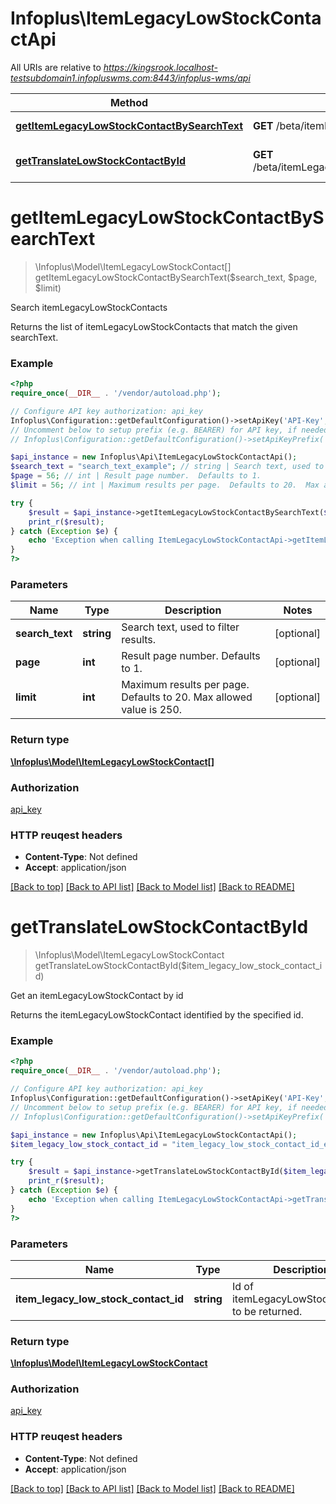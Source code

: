 # Infoplus\ItemLegacyLowStockContactApi

All URIs are relative to *https://kingsrook.localhost-testsubdomain1.infopluswms.com:8443/infoplus-wms/api*

Method | HTTP request | Description
------------- | ------------- | -------------
[**getItemLegacyLowStockContactBySearchText**](ItemLegacyLowStockContactApi.md#getItemLegacyLowStockContactBySearchText) | **GET** /beta/itemLegacyLowStockContact/search | Search itemLegacyLowStockContacts
[**getTranslateLowStockContactById**](ItemLegacyLowStockContactApi.md#getTranslateLowStockContactById) | **GET** /beta/itemLegacyLowStockContact/{itemLegacyLowStockContactId} | Get an itemLegacyLowStockContact by id


# **getItemLegacyLowStockContactBySearchText**
> \Infoplus\Model\ItemLegacyLowStockContact[] getItemLegacyLowStockContactBySearchText($search_text, $page, $limit)

Search itemLegacyLowStockContacts

Returns the list of itemLegacyLowStockContacts that match the given searchText.

### Example 
```php
<?php
require_once(__DIR__ . '/vendor/autoload.php');

// Configure API key authorization: api_key
Infoplus\Configuration::getDefaultConfiguration()->setApiKey('API-Key', 'YOUR_API_KEY');
// Uncomment below to setup prefix (e.g. BEARER) for API key, if needed
// Infoplus\Configuration::getDefaultConfiguration()->setApiKeyPrefix('API-Key', 'BEARER');

$api_instance = new Infoplus\Api\ItemLegacyLowStockContactApi();
$search_text = "search_text_example"; // string | Search text, used to filter results.
$page = 56; // int | Result page number.  Defaults to 1.
$limit = 56; // int | Maximum results per page.  Defaults to 20.  Max allowed value is 250.

try { 
    $result = $api_instance->getItemLegacyLowStockContactBySearchText($search_text, $page, $limit);
    print_r($result);
} catch (Exception $e) {
    echo 'Exception when calling ItemLegacyLowStockContactApi->getItemLegacyLowStockContactBySearchText: ', $e->getMessage(), "\n";
}
?>
```

### Parameters

Name | Type | Description  | Notes
------------- | ------------- | ------------- | -------------
 **search_text** | **string**| Search text, used to filter results. | [optional] 
 **page** | **int**| Result page number.  Defaults to 1. | [optional] 
 **limit** | **int**| Maximum results per page.  Defaults to 20.  Max allowed value is 250. | [optional] 

### Return type

[**\Infoplus\Model\ItemLegacyLowStockContact[]**](ItemLegacyLowStockContact.md)

### Authorization

[api_key](../README.md#api_key)

### HTTP reuqest headers

 - **Content-Type**: Not defined
 - **Accept**: application/json

[[Back to top]](#) [[Back to API list]](../README.md#documentation-for-api-endpoints) [[Back to Model list]](../README.md#documentation-for-models) [[Back to README]](../README.md)

# **getTranslateLowStockContactById**
> \Infoplus\Model\ItemLegacyLowStockContact getTranslateLowStockContactById($item_legacy_low_stock_contact_id)

Get an itemLegacyLowStockContact by id

Returns the itemLegacyLowStockContact identified by the specified id.

### Example 
```php
<?php
require_once(__DIR__ . '/vendor/autoload.php');

// Configure API key authorization: api_key
Infoplus\Configuration::getDefaultConfiguration()->setApiKey('API-Key', 'YOUR_API_KEY');
// Uncomment below to setup prefix (e.g. BEARER) for API key, if needed
// Infoplus\Configuration::getDefaultConfiguration()->setApiKeyPrefix('API-Key', 'BEARER');

$api_instance = new Infoplus\Api\ItemLegacyLowStockContactApi();
$item_legacy_low_stock_contact_id = "item_legacy_low_stock_contact_id_example"; // string | Id of itemLegacyLowStockContact to be returned.

try { 
    $result = $api_instance->getTranslateLowStockContactById($item_legacy_low_stock_contact_id);
    print_r($result);
} catch (Exception $e) {
    echo 'Exception when calling ItemLegacyLowStockContactApi->getTranslateLowStockContactById: ', $e->getMessage(), "\n";
}
?>
```

### Parameters

Name | Type | Description  | Notes
------------- | ------------- | ------------- | -------------
 **item_legacy_low_stock_contact_id** | **string**| Id of itemLegacyLowStockContact to be returned. | 

### Return type

[**\Infoplus\Model\ItemLegacyLowStockContact**](ItemLegacyLowStockContact.md)

### Authorization

[api_key](../README.md#api_key)

### HTTP reuqest headers

 - **Content-Type**: Not defined
 - **Accept**: application/json

[[Back to top]](#) [[Back to API list]](../README.md#documentation-for-api-endpoints) [[Back to Model list]](../README.md#documentation-for-models) [[Back to README]](../README.md)


